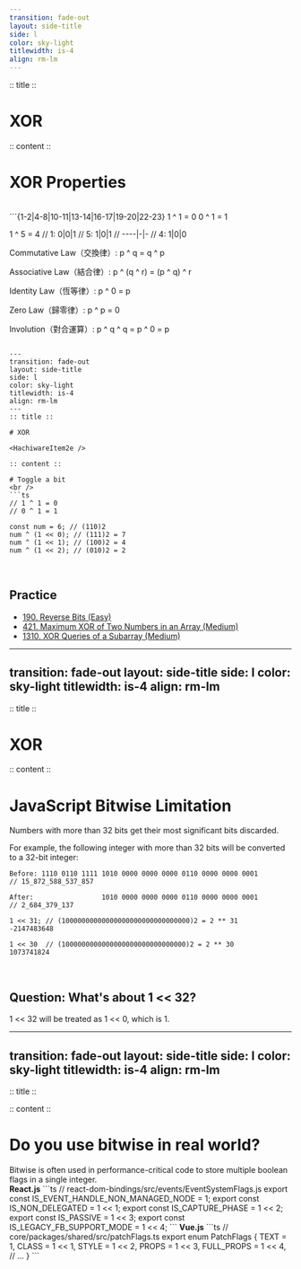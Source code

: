 ```yaml
---
transition: fade-out
layout: side-title
side: l
color: sky-light
titlewidth: is-4
align: rm-lm
---
```

:: title ::

# XOR

<HachiwareItem2e />

:: content ::

# XOR Properties
<br />
```{1-2|4-8|10-11|13-14|16-17|19-20|22-23}
1 ^ 1 = 0
0 ^ 1 = 1

1 ^ 5 = 4
// 1: 0|0|1 
// 5: 1|0|1
// ----|-|-
// 4: 1|0|0

Commutative Law（交換律）:
p ^ q = q ^ p

Associative Law（結合律）:
p ^ (q ^ r) = (p ^ q) ^ r

Identity Law（恆等律）:
p ^ 0 = p

Zero Law（歸零律）:
p ^ p = 0

Involution（對合運算）:
p ^ q ^ q = p ^ 0 = p
```

---
transition: fade-out
layout: side-title
side: l
color: sky-light
titlewidth: is-4
align: rm-lm
---
:: title ::

# XOR

<HachiwareItem2e />

:: content ::

# Toggle a bit
<br />
```ts
// 1 ^ 1 = 0
// 0 ^ 1 = 1

const num = 6; // (110)2
num ^ (1 << 0); // (111)2 = 7
num ^ (1 << 1); // (100)2 = 4
num ^ (1 << 2); // (010)2 = 2
```

<v-click>
<br />
<h2> Practice </h2>
<ul>
    <li>
        <a href="https://leetcode.com/problems/reverse-bits/" target="_blank">
            190. Reverse Bits (Easy)
        </a>
    </li>
    <li>
        <a href="https://leetcode.com/problems/maximum-xor-of-two-numbers-in-an-array" target="_blank">
            421. Maximum XOR of Two Numbers in an Array (Medium)
        </a>
    </li>
    <li>
        <a href="https://leetcode.com/problems/xor-queries-of-a-subarray" target="_blank">
            1310. XOR Queries of a Subarray (Medium)
        </a>
    </li>
</ul>
</v-click>

---
transition: fade-out
layout: side-title
side: l
color: sky-light
titlewidth: is-4
align: rm-lm
---
:: title ::

# XOR

<HachiwareItem2e />

:: content ::

# JavaScript Bitwise Limitation

Numbers with more than 32 bits get their most significant bits discarded.   

For example, the following integer with more than 32 bits will be converted to a 32-bit integer:

```{1-2|4-5|7-8|10-11}
Before: 1110 0110 1111 1010 0000 0000 0000 0110 0000 0000 0001
// 15_872_588_537_857

After:                 1010 0000 0000 0000 0110 0000 0000 0001
// 2_684_379_137

1 << 31; // (10000000000000000000000000000000)2 = 2 ** 31
-2147483648

1 << 30  // (1000000000000000000000000000000)2 = 2 ** 30
1073741824
```

<v-click>
<br />
<h2> Question: What's about 1 << 32? </h2>
</v-click>

<v-click>
1 << 32 will be treated as 1 << 0, which is 1.
</v-click>

---
transition: fade-out
layout: side-title
side: l
color: sky-light
titlewidth: is-4
align: rm-lm
---
:: title ::

<HachiwareItem2e />

:: content ::
# Do you use bitwise in real world?
<v-click>
Bitwise is often used in performance-critical code to store multiple boolean flags in a single integer.
</v-click>

<br />
<v-click>
<b>React.js</b>
```ts
// react-dom-bindings/src/events/EventSystemFlags.js
export const IS_EVENT_HANDLE_NON_MANAGED_NODE = 1;
export const IS_NON_DELEGATED = 1 << 1;
export const IS_CAPTURE_PHASE = 1 << 2;
export const IS_PASSIVE = 1 << 3;
export const IS_LEGACY_FB_SUPPORT_MODE = 1 << 4;
```
</v-click>

<v-click>
<b>Vue.js</b>
```ts
// core/packages/shared/src/patchFlags.ts
export enum PatchFlags {
  TEXT = 1,
  CLASS = 1 << 1,
  STYLE = 1 << 2,
  PROPS = 1 << 3,
  FULL_PROPS = 1 << 4,
  // ...
}
```
</v-click>